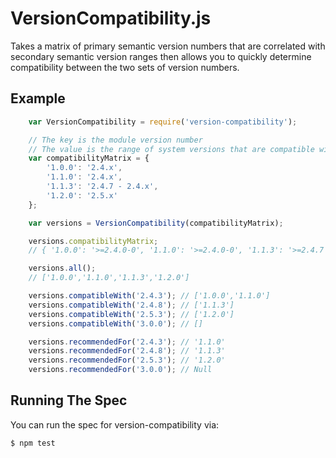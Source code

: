 # VersionCompatibility.js

Takes a matrix of primary semantic version numbers that are correlated with secondary semantic version ranges then
allows you to quickly determine compatibility between the two sets of version numbers.

## Example

```javascript
    var VersionCompatibility = require('version-compatibility');

    // The key is the module version number
    // The value is the range of system versions that are compatible with the module version number
    var compatibilityMatrix = {
        '1.0.0': '2.4.x',
        '1.1.0': '2.4.x',
        '1.1.3': '2.4.7 - 2.4.x',
        '1.2.0': '2.5.x'
    };

    var versions = VersionCompatibility(compatibilityMatrix);

    versions.compatibilityMatrix;
    // { '1.0.0': '>=2.4.0-0', '1.1.0': '>=2.4.0-0', '1.1.3': '>=2.4.7 <2.5.0-0', '1.2.0': '>=2.5.0-0'}

    versions.all();
    // ['1.0.0','1.1.0','1.1.3','1.2.0']

    versions.compatibleWith('2.4.3'); // ['1.0.0','1.1.0']
    versions.compatibleWith('2.4.8'); // ['1.1.3']
    versions.compatibleWith('2.5.3'); // ['1.2.0']
    versions.compatibleWith('3.0.0'); // []

    versions.recommendedFor('2.4.3'); // '1.1.0'
    versions.recommendedFor('2.4.8'); // '1.1.3'
    versions.recommendedFor('2.5.3'); // '1.2.0'
    versions.recommendedFor('3.0.0'); // Null
```

## Running The Spec

You can run the spec for version-compatibility via:

    $ npm test